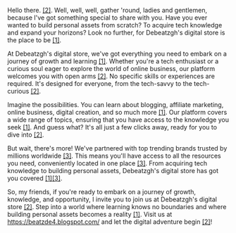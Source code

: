 Hello there. [[2]](https://poe.com/citation?message_id=199579318325&citation=2). Well, well, well, gather 'round, ladies and gentlemen, because I've got something special to share with you. Have you ever wanted to build personal assets from scratch? To acquire tech knowledge and expand your horizons? Look no further, for Debeatzgh's digital store is the place to be [[1]](https://poe.com/citation?message_id=199579318325&citation=1).

At Debeatzgh's digital store, we've got everything you need to embark on a journey of growth and learning [[1]](https://poe.com/citation?message_id=199579318325&citation=1). Whether you're a tech enthusiast or a curious soul eager to explore the world of online business, our platform welcomes you with open arms [[2]](https://poe.com/citation?message_id=199579318325&citation=2). No specific skills or experiences are required. It's designed for everyone, from the tech-savvy to the tech-curious [[2]](https://poe.com/citation?message_id=199579318325&citation=2).

Imagine the possibilities. You can learn about blogging, affiliate marketing, online business, digital creation, and so much more [[1]](https://poe.com/citation?message_id=199579318325&citation=1). Our platform covers a wide range of topics, ensuring that you have access to the knowledge you seek [[1]](https://poe.com/citation?message_id=199579318325&citation=1). And guess what? It's all just a few clicks away, ready for you to dive into [[2]](https://poe.com/citation?message_id=199579318325&citation=2).

But wait, there's more! We've partnered with top trending brands trusted by millions worldwide [[3]](https://poe.com/citation?message_id=199579318325&citation=3). This means you'll have access to all the resources you need, conveniently located in one place [[3]](https://poe.com/citation?message_id=199579318325&citation=3). From acquiring tech knowledge to building personal assets, Debeatzgh's digital store has got you covered [[1]](https://poe.com/citation?message_id=199579318325&citation=1)[[3]](https://poe.com/citation?message_id=199579318325&citation=3).

So, my friends, if you're ready to embark on a journey of growth, knowledge, and opportunity, I invite you to join us at Debeatzgh's digital store [[2]](https://poe.com/citation?message_id=199579318325&citation=2). Step into a world where learning knows no boundaries and where building personal assets becomes a reality [[1]](https://poe.com/citation?message_id=199579318325&citation=1). Visit us at https://beatzde4.blogspot.com/ and let the digital adventure begin [[2]](https://poe.com/citation?message_id=199579318325&citation=2)!